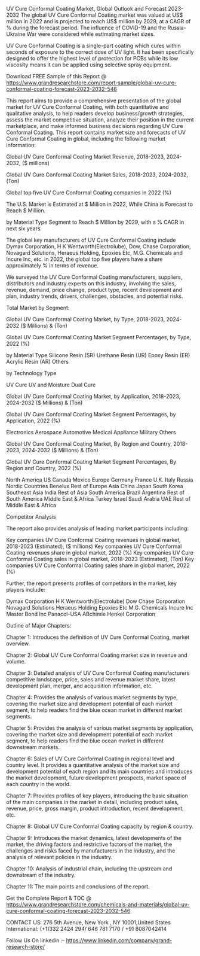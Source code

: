 UV Cure Conformal Coating Market, Global Outlook and Forecast 2023-2032
The global UV Cure Conformal Coating market was valued at US$ million in 2022 and is projected to reach US$ million by 2029, at a CAGR of % during the forecast period. The influence of COVID-19 and the Russia-Ukraine War were considered while estimating market sizes.

UV Cure Conformal Coating is a single-part coating which cures within seconds of exposure to the correct dose of UV light. It has been specifically designed to offer the highest level of protection for PCBs while its low viscosity means it can be applied using selective spray equipment.

Download FREE Sample of this Report @ https://www.grandresearchstore.com/report-sample/global-uv-cure-conformal-coating-forecast-2023-2032-546

This report aims to provide a comprehensive presentation of the global market for UV Cure Conformal Coating, with both quantitative and qualitative analysis, to help readers develop business/growth strategies, assess the market competitive situation, analyze their position in the current marketplace, and make informed business decisions regarding UV Cure Conformal Coating. This report contains market size and forecasts of UV Cure Conformal Coating in global, including the following market information:

Global UV Cure Conformal Coating Market Revenue, 2018-2023, 2024-2032, ($ millions)

Global UV Cure Conformal Coating Market Sales, 2018-2023, 2024-2032, (Ton)

Global top five UV Cure Conformal Coating companies in 2022 (%)

The U.S. Market is Estimated at $ Million in 2022, While China is Forecast to Reach $ Million.

by Material Type Segment to Reach $ Million by 2029, with a % CAGR in next six years.

The global key manufacturers of UV Cure Conformal Coating include Dymax Corporation, H K Wentworth(Electrolube), Dow, Chase Corporation, Novagard Solutions, Heraeus Holding, Epoxies Etc, M.G. Chemicals and Incure Inc, etc. in 2022, the global top five players have a share approximately % in terms of revenue.

We surveyed the UV Cure Conformal Coating manufacturers, suppliers, distributors and industry experts on this industry, involving the sales, revenue, demand, price change, product type, recent development and plan, industry trends, drivers, challenges, obstacles, and potential risks.

Total Market by Segment:

Global UV Cure Conformal Coating Market, by Type, 2018-2023, 2024-2032 ($ Millions) & (Ton)

Global UV Cure Conformal Coating Market Segment Percentages, by Type, 2022 (%)

by Material Type
Silicone Resin (SR)
Urethane Resin (UR)
Epoxy Resin (ER)
Acrylic Resin (AR)
Others

by Technology Type

UV Cure
UV and Moisture Dual Cure

Global UV Cure Conformal Coating Market, by Application, 2018-2023, 2024-2032 ($ Millions) & (Ton)

Global UV Cure Conformal Coating Market Segment Percentages, by Application, 2022 (%)

Electronics
Aerospace
Automotive
Medical
Appliance
Military
Others

Global UV Cure Conformal Coating Market, By Region and Country, 2018-2023, 2024-2032 ($ Millions) & (Ton)

Global UV Cure Conformal Coating Market Segment Percentages, By Region and Country, 2022 (%)

North America
US
Canada
Mexico
Europe
Germany
France
U.K.
Italy
Russia
Nordic Countries
Benelux
Rest of Europe
Asia
China
Japan
South Korea
Southeast Asia
India
Rest of Asia
South America
Brazil
Argentina
Rest of South America
Middle East & Africa
Turkey
Israel
Saudi Arabia
UAE
Rest of Middle East & Africa

Competitor Analysis

The report also provides analysis of leading market participants including:

Key companies UV Cure Conformal Coating revenues in global market, 2018-2023 (Estimated), ($ millions)
Key companies UV Cure Conformal Coating revenues share in global market, 2022 (%)
Key companies UV Cure Conformal Coating sales in global market, 2018-2023 (Estimated), (Ton)
Key companies UV Cure Conformal Coating sales share in global market, 2022 (%)

Further, the report presents profiles of competitors in the market, key players include:

Dymax Corporation
H K Wentworth(Electrolube)
Dow
Chase Corporation
Novagard Solutions
Heraeus Holding
Epoxies Etc
M.G. Chemicals
Incure Inc
Master Bond Inc
Panacol-USA
ABchimie
Henkel Corporation

Outline of Major Chapters:

Chapter 1: Introduces the definition of UV Cure Conformal Coating, market overview.

Chapter 2: Global UV Cure Conformal Coating market size in revenue and volume.

Chapter 3: Detailed analysis of UV Cure Conformal Coating manufacturers competitive landscape, price, sales and revenue market share, latest development plan, merger, and acquisition information, etc.

Chapter 4: Provides the analysis of various market segments by type, covering the market size and development potential of each market segment, to help readers find the blue ocean market in different market segments.

Chapter 5: Provides the analysis of various market segments by application, covering the market size and development potential of each market segment, to help readers find the blue ocean market in different downstream markets.

Chapter 6: Sales of UV Cure Conformal Coating in regional level and country level. It provides a quantitative analysis of the market size and development potential of each region and its main countries and introduces the market development, future development prospects, market space of each country in the world.

Chapter 7: Provides profiles of key players, introducing the basic situation of the main companies in the market in detail, including product sales, revenue, price, gross margin, product introduction, recent development, etc.

Chapter 8: Global UV Cure Conformal Coating capacity by region & country.

Chapter 9: Introduces the market dynamics, latest developments of the market, the driving factors and restrictive factors of the market, the challenges and risks faced by manufacturers in the industry, and the analysis of relevant policies in the industry.

Chapter 10: Analysis of industrial chain, including the upstream and downstream of the industry.

Chapter 11: The main points and conclusions of the report.

Get the Complete Report & TOC @ https://www.grandresearchstore.com/chemicals-and-materials/global-uv-cure-conformal-coating-forecast-2023-2032-546

CONTACT US:
276 5th Avenue, New York , NY 10001,United States
International: (+1)332 2424 294/ 646 781 7170 / +91 8087042414

Follow Us On linkedin :- https://www.linkedin.com/company/grand-research-store/
